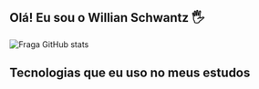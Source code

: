 
## Olá! Eu sou o Willian Schwantz 🖐️

![Fraga GitHub stats](https://github-readme-stats.vercel.app/api?username=WillianSchwantz&show_icons=true&theme=dracula&count_private=true)

## Tecnologias que eu uso no meus estudos

